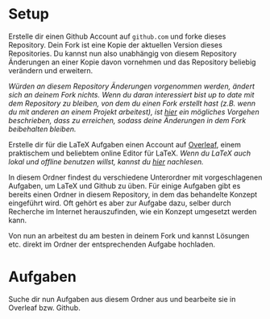 # Setup 

Erstelle dir einen Github Account auf ```github.com``` und forke dieses Repository. Dein Fork ist eine Kopie der aktuellen Version dieses Repositories. Du kannst nun also unabhängig von diesem Repository Änderungen an einer Kopie davon vornehmen und das Repository beliebig verändern und erweitern. 

_Würden an diesem Repository Änderungen vorgenommen werden, ändert sich an deinem Fork nichts. Wenn du daran interessiert bist up to date mit dem Repository zu bleiben, von dem du einen Fork erstellt hast (z.B. wenn du mit anderen an einem Projekt arbeitest), ist [hier](https://stackoverflow.com/questions/7244321/how-do-i-update-or-sync-a-forked-repository-on-github) ein mögliches Vorgehen beschrieben, dass zu erreichen, sodass deine Änderungen in dem Fork beibehalten bleiben._

Erstelle dir für die LaTeX Aufgaben einen Account auf [Overleaf](overleaf.com), einem praktischem und beliebtem online Editor für LaTeX. _Wenn du LaTeX auch lokal und offline benutzen willst, kannst du [hier](https://www.latex-project.org/get/) nachlesen._

In diesem Ordner findest du verschiedene Unterordner mit vorgeschlagenen Aufgaben, um LaTeX und Github zu üben. Für einige Aufgaben gibt es bereits einen Ordner in diesem Repository, in dem das behandelte Konzept eingeführt wird. Oft gehört es aber zur Aufgabe dazu, selber durch Recherche im Internet herauszufinden, wie ein Konzept umgesetzt werden kann. 

Von nun an arbeitest du am besten in deinem Fork und kannst Lösungen etc. direkt im Ordner der entsprechenden Aufgabe hochladen.

# Aufgaben

Suche dir nun Aufgaben aus diesem Ordner aus und bearbeite sie in Overleaf bzw. Github.
